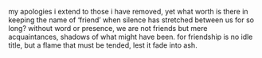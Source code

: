 my apologies i extend to those i have removed, yet what worth is there in keeping the name of ‘friend’ when silence has stretched between us for so long? without word or presence, we are not friends but mere acquaintances, shadows of what might have been. for friendship is no idle title, but a flame that must be tended, lest it fade into ash.
